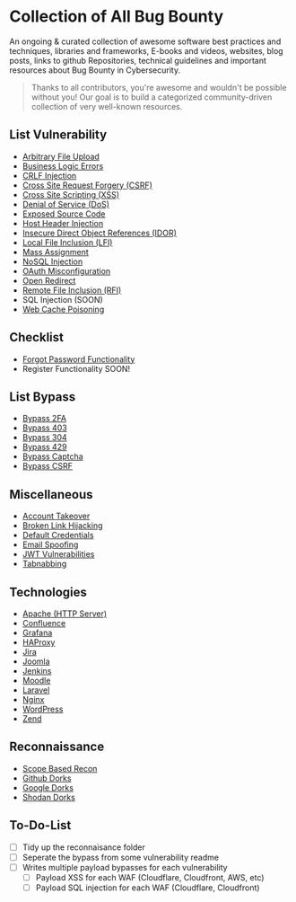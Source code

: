 # Collection of All Bug Bounty
An ongoing & curated collection of awesome software best practices and techniques, libraries and frameworks, E-books and videos, websites, blog posts, links to github Repositories, technical guidelines and important resources about Bug Bounty in Cybersecurity.
> Thanks to all contributors, you're awesome and wouldn't be possible without you! Our goal is to build a categorized community-driven collection of very well-known resources.


## List Vulnerability
- [Arbitrary File Upload](https://github.com/paulveillard/cybersecurity-web-application-labs/blob/main/CompleteBugBounty/Arbitrary%20File%20Upload.md)
- [Business Logic Errors](https://github.com/paulveillard/cybersecurity-web-application-labs/blob/main/CompleteBugBounty/Business%20Logic%20Errors.md)
- [CRLF Injection](https://github.com/paulveillard/cybersecurity-web-application-labs/blob/main/CompleteBugBounty/CRLF%20Injection.md)
- [Cross Site Request Forgery (CSRF)](https://github.com/paulveillard/cybersecurity-web-application-labs/blob/main/CompleteBugBounty/Cross%20Site%20Request%20Forgery.md)
- [Cross Site Scripting (XSS)](https://github.com/paulveillard/cybersecurity-web-application-labs/blob/main/CompleteBugBounty/Cross%20Site%20Scripting.md)
- [Denial of Service (DoS)](https://github.com/paulveillard/cybersecurity-web-application-labs/blob/main/CompleteBugBounty/Denial%20Of%20Service.md)
- [Exposed Source Code](https://github.com/paulveillard/cybersecurity-web-application-labs/blob/main/CompleteBugBounty/Exposed%20Source%20Code.md)
- [Host Header Injection](https://github.com/paulveillard/cybersecurity-web-application-labs/blob/main/CompleteBugBounty/Host%20Header%20Injection.md)
- [Insecure Direct Object References (IDOR)](https://github.com/paulveillard/cybersecurity-web-application-labs/blob/main/CompleteBugBounty/Insecure%20Direct%20Object%20References.md)
- [Local File Inclusion (LFI)](https://github.com/paulveillard/cybersecurity-web-application-labs/blob/main/CompleteBugBounty/Local%20File%20Inclusion.md)
- [Mass Assignment](https://github.com/paulveillard/cybersecurity-web-application-labs/blob/main/CompleteBugBounty/Mass%20Assignment.md)
- [NoSQL Injection](https://github.com/paulveillard/cybersecurity-web-application-labs/blob/main/CompleteBugBounty/NoSQL%20Injection.md)
- [OAuth Misconfiguration](https://github.com/paulveillard/cybersecurity-web-application-labs/blob/main/CompleteBugBounty/OAuth%20Misconfiguration.md)
- [Open Redirect](https://github.com/paulveillard/cybersecurity-web-application-labs/blob/main/CompleteBugBounty/Open%20Redirect.md)
- [Remote File Inclusion (RFI)](https://github.com/paulveillard/cybersecurity-web-application-labs/blob/main/CompleteBugBounty/Remote%20File%20Inclusion.md)
- SQL Injection (SOON)
- [Web Cache Poisoning](https://github.com/paulveillard/cybersecurity-web-application-labs/blob/main/CompleteBugBounty/Web%20Cache%20Poisoning.md)

## Checklist
- [Forgot Password Functionality](https://github.com/paulveillard/cybersecurity-web-application-labs/blob/main/CompleteBugBounty/Checklist/Forgot%20Password.md)
- Register Functionality SOON!

## List Bypass
- [Bypass 2FA](https://github.com/paulveillard/cybersecurity-web-application-labs/blob/main/CompleteBugBounty/Bypass/Bypass%202FA.md)
- [Bypass 403](https://github.com/paulveillard/cybersecurity-web-application-labs/blob/main/CompleteBugBounty/Bypass/Bypass%20403.md)
- [Bypass 304](https://github.com/paulveillard/cybersecurity-web-application-labs/blob/main/CompleteBugBounty/Bypass/Bypass%20304.md)
- [Bypass 429](https://github.com/paulveillard/cybersecurity-web-application-labs/blob/main/CompleteBugBounty/Bypass/Bypass%20429.md)
- [Bypass Captcha](https://github.com/paulveillard/cybersecurity-web-application-labs/blob/main/CompleteBugBounty/Bypass/Bypass%20Captcha.md)
- [Bypass CSRF](https://github.com/paulveillard/cybersecurity-web-application-labs/blob/main/CompleteBugBounty/Bypass/Bypass%20CSRF.md)

## Miscellaneous
- [Account Takeover](https://github.com/paulveillard/cybersecurity-web-application-labs/blob/main/CompleteBugBounty/Misc/Account%20Takeover.md)
- [Broken Link Hijacking](https://github.com/paulveillard/cybersecurity-web-application-labs/blob/main/CompleteBugBounty/Misc/Broken%20Link%20Hijacking.md)
- [Default Credentials](https://github.com/paulveillard/cybersecurity-web-application-labs/blob/main/CompleteBugBounty/Misc/Default%20Credentials.md)
- [Email Spoofing](https://github.com/paulveillard/cybersecurity-web-application-labs/blob/main/CompleteBugBountyr/Misc/Email%20Spoofing.md)
- [JWT Vulnerabilities](https://github.com/paulveillard/cybersecurity-web-application-labs/blob/main/CompleteBugBounty/Misc/JWT%20Vulnerabilities.md)
- [Tabnabbing](https://github.com/paulveillard/cybersecurity-web-application-labs/blob/main/CompleteBugBounty/Misc/Tabnabbing.md)

## Technologies
- [Apache (HTTP Server)](https://github.com/paulveillard/cybersecurity-web-application-labs/blob/main/CompleteBugBounty/Technologies/Apache%20HTTP%20Server.md)
- [Confluence](https://github.com/paulveillard/cybersecurity-web-application-labs/blob/main/CompleteBugBounty/Technologies/Confluence.md)
- [Grafana](https://github.com/paulveillard/cybersecurity-web-application-labs/blob/main/CompleteBugBounty/Technologies/Grafana.md)
- [HAProxy](https://github.com/paulveillard/cybersecurity-web-application-labs/blob/main/CompleteBugBounty/Technologies/Technologies/HAProxy.md)
- [Jira](https://github.com/paulveillard/cybersecurity-web-application-labs/blob/main/CompleteBugBounty/Technologies/Technologies/Jira.md)
- [Joomla](https://github.com/paulveillard/cybersecurity-web-application-labs/blob/main/CompleteBugBounty/TechnologiesJoomla.md)
- [Jenkins](https://github.com/paulveillard/cybersecurity-web-application-labs/blob/main/CompleteBugBounty/Technologies/Jenkins.md)
- [Moodle](https://github.com/paulveillard/cybersecurity-web-application-labs/blob/main/CompleteBugBounty/Technologies/Moodle.md)
- [Laravel](https://github.com/paulveillard/cybersecurity-web-application-labs/blob/main/CompleteBugBounty/Technologies/Laravel.md)
- [Nginx](https://github.com/paulveillard/cybersecurity-web-application-labs/blob/main/CompleteBugBounty/Technologies/Nginx.md)
- [WordPress](https://github.com/paulveillard/cybersecurity-web-application-labs/blob/main/CompleteBugBounty/Technologies/WordPress.md)
- [Zend](https://github.com/paulveillard/cybersecurity-web-application-labs/blob/main/CompleteBugBounty//Technologies/Zend.md)

## Reconnaissance
- [Scope Based Recon](https://github.com/paulveillard/cybersecurity-web-application-labs/blob/main/CompleteBugBounty/Reconnaissance/Scope.md)
- [Github Dorks](https://github.com/paulveillard/cybersecurity-web-application-labs/blob/main/CompleteBugBounty/Reconnaissance/Github%20Dorks.md)
- [Google Dorks](https://github.com/paulveillard/cybersecurity-web-application-labs/blob/main/CompleteBugBounty/Reconnaissance/Google%20Dorks.md)
- [Shodan Dorks](https://github.com/paulveillard/cybersecurity-web-application-labs/blob/main/CompleteBugBounty/Reconnaissance/Shodan%20Dorks.md)

## To-Do-List
- [ ] Tidy up the reconnaisance folder
- [ ] Seperate the bypass from some vulnerability readme
- [ ] Writes multiple payload bypasses for each vulnerability
  - [ ] Payload XSS for each WAF (Cloudflare, Cloudfront, AWS, etc)
  - [ ] Payload SQL injection for each WAF (Cloudflare, Cloudfront)
